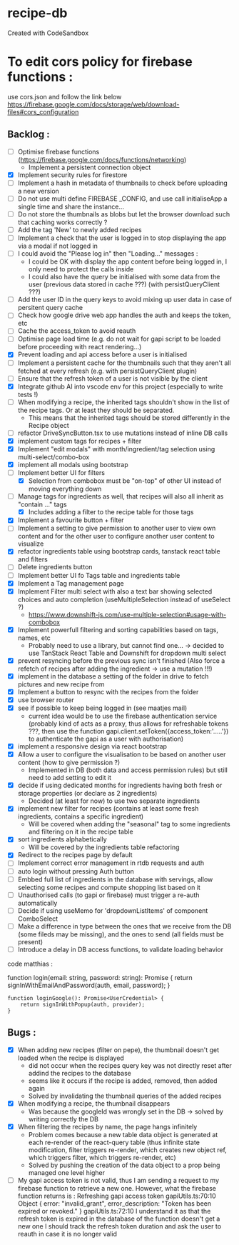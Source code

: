# recipe-db

Created with CodeSandbox

# To edit cors policy for firebase functions :

use cors.json and follow the link below
https://firebase.google.com/docs/storage/web/download-files#cors_configuration

## Backlog :

- [ ] Optimise firebase functions (https://firebase.google.com/docs/functions/networking)
  - Implement a persistent connection object
- [x] Implement security rules for firestore
- [ ] Implement a hash in metadata of thumbnails to check before uploading a new version
- [ ] Do not use multi define FIREBASE \_CONFIG, and use call initialiseApp a single time and share the instance...
- [ ] Do not store the thumbnails as blobs but let the browser download such that caching works correctly ?
- [ ] Add the tag 'New' to newly added recipes
- [ ] Implement a check that the user is logged in to stop displaying the app via a modal if not logged in
- [ ] I could avoid the "Please log in" then "Loading..." messages :
  - I could be OK with display the app content before being logged in, I only need to protect the calls inside
  - I could also have the query be initialised with some data from the user (previous data stored in cache ???) (with persistQueryClient ???)
- [ ] Add the user ID in the query keys to avoid mixing up user data in case of persitent query cache
- [ ] Check how google drive web app handles the auth and keeps the token, etc
- [ ] Cache the access_token to avoid reauth
- [ ] Optimise page load time (e.g. do not wait for gapi script to be loaded before proceeding with react rendering...)
- [x] Prevent loading and api access before a user is initialised
- [ ] Implement a persistent cache for the thumbnails such that they aren't all fetched at every refresh (e.g. with persistQueryClient plugin)
- [ ] Ensure that the refresh token of a user is not visible by the client
- [x] Integrate github AI into vscode env for this project (especially to write tests !)
- [ ] When modifying a recipe, the inherited tags shouldn't show in the list of the recipe tags. Or at least they should be separated.
  - This means that the inherited tags should be stored differently in the Recipe object
- [ ] refactor DriveSyncButton.tsx to use mutations instead of inline DB calls
- [x] implement custom tags for recipes + filter
- [x] Implement "edit modals" with month/ingredient/tag selection using multi-select/combo-box
- [x] implement all modals using bootstrap
- [ ] Implement better UI for filters
  - [x] Selection from combobox must be "on-top" of other UI instead of moving everything down
- [ ] Manage tags for ingredients as well, that recipes will also all inherit as "contain ..." tags
  - [x] Includes adding a filter to the recipe table for those tags
- [x] Implement a favourite button + filter
- [ ] Implement a setting to give permission to another user to view own content and for the other user to configure another user content to visualize
- [x] refactor ingredients table using bootstrap cards, tanstack react table and filters
- [ ] Delete ingredients button
- [ ] Implement better UI fo Tags table and ingredients table
- [x] Implement a Tag management page
- [x] Implement Filter multi select with also a text bar showing selected choices and auto completion (useMultipleSelection instead of useSelect ?)
  - https://www.downshift-js.com/use-multiple-selection#usage-with-combobox
- [x] Implement powerfull filtering and sorting capabilities based on tags, names, etc
  - Probably need to use a library, but cannot find one... -> decided to use TanStack React Table and Downshift for dropdown multi select
- [x] prevent resyncing before the previous sync isn't finished (Also force a refetch of recipes after adding the ingredient -> use a mutation !!!)
- [x] implement in the database a setting of the folder in drive to fetch pictures and new recipe from
- [x] Implement a button to resync with the recipes from the folder
- [x] use browser router
- [x] see if possible to keep being logged in (see maatjes mail)
  - current idea would be to use the firebase authentication service (probably kind of acts as a proxy, thus allows for refreshable tokens ???, then use the function gapi.client.setToken({access_token:'.....'}) to authenticate the gapi as a user with authorisation)
- [x] implement a responsive design via react bootstrap
- [x] Allow a user to configure the visualisation to be based on another user content (how to give permission ?)
  - Implemented in DB (both data and access permission rules) but still need to add setting to edit it
- [x] decide if using dedicated months for ingredients having both fresh or storage properties (or declare as 2 ingredients)
  - Decided (at least for now) to use two separate ingredients
- [x] implement new filter for recipes (contains at least some fresh ingredients, contains a specific ingredient)
  - Will be covered when adding the "seasonal" tag to some ingredients and filtering on it in the recipe table
- [x] sort ingredients alphabetically
  - Will be covered by the ingredients table refactoring
- [x] Redirect to the recipes page by default
- [ ] Implement correct error management in rtdb requests and auth
- [ ] auto login without pressing Auth button
- [ ] Embbed full list of ingredients in the database with servings, allow selecting some recipes and compute shopping list based on it
- [ ] Unauthorised calls (to gapi or firebase) must trigger a re-auth automatically
- [ ] Decide if using useMemo for 'dropdownListItems' of component ComboSelect
- [ ] Make a difference in type between the ones that we receive from the DB (some fileds may be missing), and the ones to send (all fields must be present)
- [ ] Introduce a delay in DB access functions, to validate loading behavior

code matthias :

function login(email: string, password: string): Promise<UserCredential> {
return signInWithEmailAndPassword(auth, email, password);
}

    function loginGoogle(): Promise<UserCredential> {
        return signInWithPopup(auth, provider);
    }

## Bugs :

- [x] When adding new recipes (filter on pepe), the thumbnail doesn't get loaded when the recipe is displayed
  - did not occur when the recipes query key was not directly reset after addind the recipes to the database
  - seems like it occurs if the recipe is added, removed, then added again
  - Solved by invalidating the thumbnail queries of the added recipes
- [x] When modifying a recipe, the thumbnail disappears
  - Was because the googleId was wrongly set in the DB -> solved by writing correctly the DB
- [x] When filtering the recipes by name, the page hangs infinitely
  - Problem comes because a new table data object is generated at each re-render of the react-query table (thus infinite state modification, filter triggers re-render, which creates new object ref, which triggers filter, which triggers re-render, etc)
  - Solved by pushing the creation of the data object to a prop being managed one level higher
- [ ] My gapi access token is not valid, thus I am sending a request to my firebase function to retrieve a new one.
      However, what the firebase function returns is :
      Refreshing gapi access token gapiUtils.ts:70:10
      Object { error: "invalid_grant", error_description: "Token has been expired or revoked." } gapiUtils.ts:72:10
      I understand it as that the refresh token is expired in the database of the function doesn't get a new one
      I should track the refresh token duration and ask the user to reauth in case it is no longer valid
